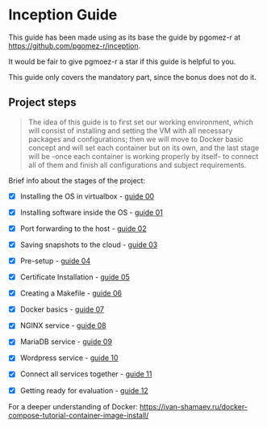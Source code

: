 # Inception Guide

This guide has been made using as its base the guide by pgomez-r at https://github.com/pgomez-r/inception. 

It would be fair to give pgmoez-r a star if this guide is helpful to you.

This guide only covers the mandatory part, since the bonus does not do it.

## Project steps

> The idea of this guide is to first set our working environment, which will consist of installing and setting the VM with all necessary packages and configurations; then we will move to Docker basic concept and will set each container but on its own, and the last stage will be -once each container is working properly by itself- to connect all of them and finish all configurations and subject requirements.

Brief info about the stages of the project:

- [x] Installing the OS in virtualbox - [guide 00](https://github.com/pgomez-r/inception/tree/main/guide/00_INSTALL_SYSTEM.md "Installing the OS in virtualbox")
- [x] Installing software inside the OS - [guide 01](https://github.com/pgomez-r/inception/tree/main/guide/01_INSTALL_SOFT.md "Installing software inside the OS")
- [x] Port forwarding to the host - [guide 02](https://github.com/pgomez-r/inception/tree/main/guide/02_PORTS_FORWARDING.md "Forwarding ports to the host")
- [x] Saving snapshots to the cloud - [guide 03](https://github.com/pgomez-r/inception/tree/main/guide/03_CLOUD_STORAGE.md "Saving snapshots to the cloud")
- [x] Pre-setup - [guide 04](https://github.com/pgomez-r/inception/tree/main/guide/04_FIRST_SETTINGS.md "Pre-setup")
- [x] Certificate Installation - [guide 05](https://github.com/pgomez-r/inception/tree/main/guide/05_INSTALL_CERTIFICATE.md "Installing the certificate")
- [x] Creating a Makefile - [guide 06](https://github.com/pgomez-r/inception/tree/main/guide/06_MAKEFILE_CREATION.md "Creating a Makefile")
- [x] Docker basics - [guide 07](https://github.com/pgomez-r/inception/tree/main/guide/07_DOCKER_BASICS.md "Docker basic concepts")
- [x] NGINX service - [guide 08](https://github.com/pgomez-r/inception/tree/main/guide/08_DOCKER_NGINX.md "nginx Deployment")
- [x] MariaDB service - [guide 09](https://github.com/pgomez-r/inception/tree/main/guide/09_DOCKER_MARIADB.md "mariadb Deployment")
- [x] Wordpress service - [guide 10](https://github.com/pgomez-r/inception/tree/main/guide/10_DOCKER_WORDPRESS.md "Wordpress Deployment")
- [x] Connect all services together - [guide 11](https://github.com/pgomez-r/inception/tree/main/guide/11_LINK_SERVICES.md "Link Services")
- [x] Getting ready for evaluation - [guide 12](https://github.com/pgomez-r/inception/tree/main/guide/12_EVALUATION_CHECKS.md "Evaluation")


For a deeper understanding of Docker:
https://ivan-shamaev.ru/docker-compose-tutorial-container-image-install/
